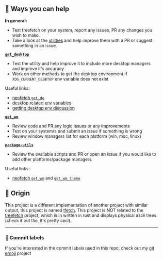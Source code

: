 ## :pray: Ways you can help

**In general:**
* Test treefetch on your system, report any issues, PR any changes you wish to make.
* Take a look at the [utilities](./utils) and help improve them with a PR or suggest something in an issue.

[**`get_desktop`**](./utils/get_desktop)
* Test the utility and help improve it to include more desktop managers and improve it's accuracy
* Work on other methods to get the desktop environment if `XDG_CURRENT_DESKTOP` env variable does not exist

Useful links:
- [neofetch `get_de`](https://github.com/dylanaraps/neofetch/blob/ccd5d9f52609bbdcd5d8fa78c4fdb0f12954125f/neofetch#L1771)
- [desktop related env variables](https://superuser.com/questions/1074068/what-is-the-difference-between-desktop-session-xdg-session-desktop-and-xdg-cur)
- [getting desktop env discussion](https://unix.stackexchange.com/questions/116539/how-to-detect-the-desktop-environment-in-a-bash-script)

[**`get_wm`**](./utils/get_wm)
* Review code and PR any logic issues or any improvements
* Test on your system/s and submit an issue if something is wrong
* Review window managers list for each platform (win, mac, linux)

[**`package-utils`**](./utils/package-utils)
* Review the available scripts and PR or open an issue if you would like to add other platforms/package managers

Useful links:
* [neofetch `get_wm`](https://github.com/dylanaraps/neofetch/blob/ccd5d9f52609bbdcd5d8fa78c4fdb0f12954125f/neofetch#L1892) and [`get_wm_theme`](https://github.com/dylanaraps/neofetch/blob/ccd5d9f52609bbdcd5d8fa78c4fdb0f12954125f/neofetch#L2024)

## :monocle_face: Origin
This project is a different implementation of another project with similar output, this project is named [tfetch](https://github.com/Endlassy/tfetch). This project is NOT related to the [treefetch](https://github.com/angelofallars/treefetch) project, which is in written in rust and displays physical ascii trees (check it out tho, it's pretty cool).

---
### 🎉 Commit labels
If you're interested in the commit labels used in this repo, check out my [git emoji](https://github.com/TechWiz-3/git-commit-emojis) project
